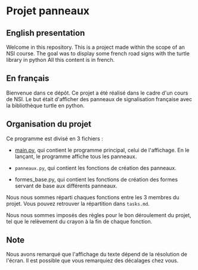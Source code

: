 # Projet panneaux

## English presentation
Welcome in this repository.
This is a project made within the scope of an NSI course.
The goal was to display some french road signs with the turtle library in python
All this content is in french.

## En français
Bienvenue dans ce dépôt.
Ce projet a été réalisé dans le cadre d'un cours de NSI.
Le but était d'afficher des panneaux de signalisation française avec la bibliothèque turtle en python.

## Organisation du projet
Ce programme est divisé en 3 fichiers :
- [main.py](/main.py), qui contient le programme principal, celui de l'affichage. En le lançant, le programme affiche tous les panneaux.

- `panneaux.py`, qui contient les fonctions de création des panneaux.

- formes_base.py, qui contient les fonctions de création des formes servant de base aux différents panneaux.

Nous nous sommes réparti chaques fonctions entre les 3 membres du projet.
Vous pouvez retrouver la répartition dans `tasks.md`.

Nous nous sommes imposés des règles pour le bon déroulement du projet, tel que le relèvement du crayon à la fin de chaque fonction.

## Note
Nous avons remarqué que l'affichage du texte dépend de la résolution de l'écran. Il est possible que vous remarquiez des décalages chez vous.